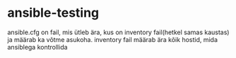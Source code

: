 # ansible-testing
ansible.cfg on fail, mis ütleb ära, kus on inventory fail(hetkel samas kaustas) ja määrab ka võtme asukoha.
inventory fail määrab ära kõik hostid, mida ansiblega kontrollida

